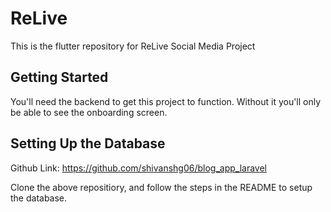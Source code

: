# ReLive

This is the flutter repository for ReLive Social Media Project

## Getting Started

You'll need the backend to get this project to function. Without it you'll only be able to see the onboarding screen. 

## Setting Up the Database

Github Link: https://github.com/shivanshg06/blog_app_laravel

Clone the above repositiory, and follow the steps in the README to setup the database.